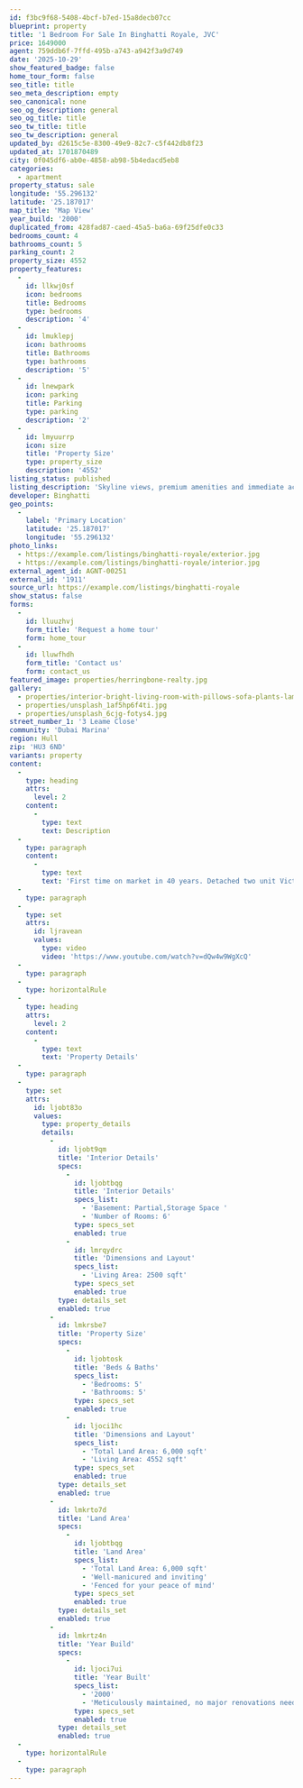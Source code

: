 ```yaml
---
id: f3bc9f68-5408-4bcf-b7ed-15a8decb07cc
blueprint: property
title: '1 Bedroom For Sale In Binghatti Royale, JVC'
price: 1649000
agent: 759ddb6f-7ffd-495b-a743-a942f3a9d749
date: '2025-10-29'
show_featured_badge: false
home_tour_form: false
seo_title: title
seo_meta_description: empty
seo_canonical: none
seo_og_description: general
seo_og_title: title
seo_tw_title: title
seo_tw_description: general
updated_by: d2615c5e-8300-49e9-82c7-c5f442db8f23
updated_at: 1701870489
city: 0f045df6-ab0e-4858-ab98-5b4edacd5eb8
categories:
  - apartment
property_status: sale
longitude: '55.296132'
latitude: '25.187017'
map_title: 'Map View'
year_build: '2000'
duplicated_from: 428fad87-caed-45a5-ba6a-69f25dfe0c33
bedrooms_count: 4
bathrooms_count: 5
parking_count: 2
property_size: 4552
property_features:
  -
    id: llkwj0sf
    icon: bedrooms
    title: Bedrooms
    type: bedrooms
    description: '4'
  -
    id: lmuklepj
    icon: bathrooms
    title: Bathrooms
    type: bathrooms
    description: '5'
  -
    id: lnewpark
    icon: parking
    title: Parking
    type: parking
    description: '2'
  -
    id: lmyuurrp
    icon: size
    title: 'Property Size'
    type: property_size
    description: '4552'
listing_status: published
listing_description: 'Skyline views, premium amenities and immediate access to Dubai Marina attractions.'
developer: Binghatti
geo_points:
  -
    label: 'Primary Location'
    latitude: '25.187017'
    longitude: '55.296132'
photo_links:
  - https://example.com/listings/binghatti-royale/exterior.jpg
  - https://example.com/listings/binghatti-royale/interior.jpg
external_agent_id: AGNT-00251
external_id: '1911'
source_url: https://example.com/listings/binghatti-royale
show_status: false
forms:
  -
    id: lluuzhvj
    form_title: 'Request a home tour'
    form: home_tour
  -
    id: lluwfhdh
    form_title: 'Contact us'
    form: contact_us
featured_image: properties/herringbone-realty.jpg
gallery:
  - properties/interior-bright-living-room-with-pillows-sofa-plants-lamp-empty-blue-wall.jpg
  - properties/unsplash_1af5hp6f4ti.jpg
  - properties/unsplash_6cjg-fotys4.jpg
street_number_1: '3 Leame Close'
community: 'Dubai Marina'
region: Hull
zip: 'HU3 6ND'
variants: property
content:
  -
    type: heading
    attrs:
      level: 2
    content:
      -
        type: text
        text: Description
  -
    type: paragraph
    content:
      -
        type: text
        text: 'First time on market in 40 years. Detached two unit Victorian - vacant - with excellent bones on rear of huge (4552 sq ft) flat sunny lot on fabulous quiet block accessible to GG Park and neighborhood amenities. This property is tucked away behind a wood fence, and has a curb cut which provides for ample parking. Development opportunity? Income property with huge play space or garden? ADU? The possibilities on this special parcel are virtually endless. Large storage and laundry under rear of building. Quiet block between Arguello & Willard North. Two blocks to Rossi Park to the north, and two blocks to GG Park and the Conservatory of Flowers to the south. Close to multiple markets, cafes, restaurants, transportation.'
  -
    type: paragraph
  -
    type: set
    attrs:
      id: ljravean
      values:
        type: video
        video: 'https://www.youtube.com/watch?v=dQw4w9WgXcQ'
  -
    type: paragraph
  -
    type: horizontalRule
  -
    type: heading
    attrs:
      level: 2
    content:
      -
        type: text
        text: 'Property Details'
  -
    type: paragraph
  -
    type: set
    attrs:
      id: ljobt83o
      values:
        type: property_details
        details:
          -
            id: ljobt9qm
            title: 'Interior Details'
            specs:
              -
                id: ljobtbqg
                title: 'Interior Details'
                specs_list:
                  - 'Basement: Partial,Storage Space '
                  - 'Number of Rooms: 6'
                type: specs_set
                enabled: true
              -
                id: lmrqydrc
                title: 'Dimensions and Layout'
                specs_list:
                  - 'Living Area: 2500 sqft'
                type: specs_set
                enabled: true
            type: details_set
            enabled: true
          -
            id: lmkrsbe7
            title: 'Property Size'
            specs:
              -
                id: ljobtosk
                title: 'Beds & Baths'
                specs_list:
                  - 'Bedrooms: 5'
                  - 'Bathrooms: 5'
                type: specs_set
                enabled: true
              -
                id: ljoci1hc
                title: 'Dimensions and Layout'
                specs_list:
                  - 'Total Land Area: 6,000 sqft'
                  - 'Living Area: 4552 sqft'
                type: specs_set
                enabled: true
            type: details_set
            enabled: true
          -
            id: lmkrto7d
            title: 'Land Area'
            specs:
              -
                id: ljobtbqg
                title: 'Land Area'
                specs_list:
                  - 'Total Land Area: 6,000 sqft'
                  - 'Well-manicured and inviting'
                  - 'Fenced for your peace of mind'
                type: specs_set
                enabled: true
            type: details_set
            enabled: true
          -
            id: lmkrtz4n
            title: 'Year Build'
            specs:
              -
                id: ljoci7ui
                title: 'Year Built'
                specs_list:
                  - '2000'
                  - 'Meticulously maintained, no major renovations needed'
                type: specs_set
                enabled: true
            type: details_set
            enabled: true
  -
    type: horizontalRule
  -
    type: paragraph
---
```

